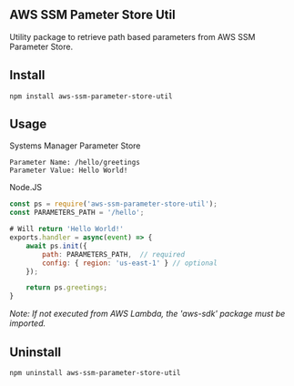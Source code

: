 ## AWS SSM Pameter Store Util
Utility package to retrieve path based parameters from AWS SSM Parameter Store.

## Install
```
npm install aws-ssm-parameter-store-util
```

## Usage
Systems Manager Parameter Store
```
Parameter Name: /hello/greetings
Parameter Value: Hello World!
```

Node.JS
```javascript
const ps = require('aws-ssm-parameter-store-util');
const PARAMETERS_PATH = '/hello';

# Will return 'Hello World!'
exports.handler = async(event) => {
    await ps.init({
        path: PARAMETERS_PATH,  // required
        config: { region: 'us-east-1' } // optional
    });

    return ps.greetings;
}
```
_Note: If not executed from AWS Lambda, the 'aws-sdk' package must be imported._

## Uninstall
```
npm uninstall aws-ssm-parameter-store-util
```
